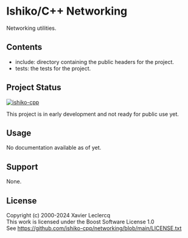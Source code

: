 # Ishiko/C++ Networking

Networking utilities.

## Contents

- include: directory containing the public headers for the project.
- tests: the tests for the project.

## Project Status

[![ishiko-cpp](https://circleci.com/gh/ishiko-cpp/networking.svg?style=shield)](https://circleci.com/gh/ishiko-cpp/networking)

This project is in early development and not ready for public use yet. 

## Usage

No documentation available as of yet.

## Support

None.

## License

Copyright (c) 2000-2024 Xavier Leclercq\
This work is licensed under the Boost Software License 1.0\
See https://github.com/ishiko-cpp/networking/blob/main/LICENSE.txt

